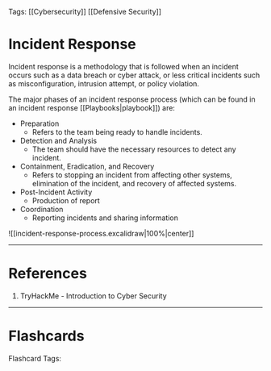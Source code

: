 Tags: [[Cybersecurity]] [[Defensive Security]]

# Incident Response

Incident response is a methodology that is followed when an incident occurs such as a data breach or cyber attack, or less critical incidents such as misconfiguration, intrusion attempt, or policy violation.

The major phases of an incident response process (which can be found in an incident response [[Playbooks|playbook]]) are:

- Preparation
  - Refers to the team being ready to handle incidents.
- Detection and Analysis
  - The team should have the necessary resources to detect any incident.
- Containment, Eradication, and Recovery
  - Refers to stopping an incident from affecting other systems, elimination of the incident, and recovery of affected systems.
- Post-Incident Activity
  - Production of report
- Coordination
  - Reporting incidents and sharing information

![[incident-response-process.excalidraw|100%|center]]

---

# References

1. TryHackMe - Introduction to Cyber Security

---

# Flashcards

Flashcard Tags: 